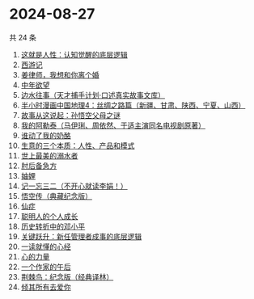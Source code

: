 # 2024-08-27

共 24 条

<!-- BEGIN WEREAD -->
<!-- 最后更新时间 2024-08-27 20:26:04 +0800 -->
1. [这就是人性：认知觉醒的底层逻辑](https://weread.qq.com/web/bookDetail/f84327c0813ab9224g012fc7)
1. [西游记](https://weread.qq.com/web/bookDetail/64032210721070a5640294f)
1. [姜律师，我想和你离个婚](https://weread.qq.com/web/bookDetail/93632960813ab7c1eg013479)
1. [中年欲望](https://weread.qq.com/web/bookDetail/5b032d30813ab91d3g0139ad)
1. [边水往事（天才捕手计划·口述真实故事文库）](https://weread.qq.com/web/bookDetail/064326a0813ab779ag018bda)
1. [半小时漫画中国地理4：丝绸之路篇（新疆、甘肃、陕西、宁夏、山西）](https://weread.qq.com/web/bookDetail/a6532d40813ab921eg010bde)
1. [故事从这说起：孙悟空父母之谜](https://weread.qq.com/web/bookDetail/a8932650813ab9254g013d08)
1. [我的阿勒泰（马伊琍、周依然、于适主演同名电视剧原著）](https://weread.qq.com/web/bookDetail/6e732140813ab6e60g013caf)
1. [谁动了我的奶酪](https://weread.qq.com/web/bookDetail/9eb32a6059b42c9ebc1da49)
1. [生意的三个本质：人性、产品和模式](https://weread.qq.com/web/bookDetail/a2732b80813ab91a6g0139fa)
1. [世上最美的溺水者](https://weread.qq.com/web/bookDetail/35332d50813ab6e80g018782)
1. [肘后备急方](https://weread.qq.com/web/bookDetail/e54324c071a180f3e54d3eb)
1. [妯娌](https://weread.qq.com/web/bookDetail/ecf320e0813ab920fg01913e)
1. [记一忘三二（不开心就读李娟！）](https://weread.qq.com/web/bookDetail/f1c321d0813ab6e60g0141c1)
1. [悟空传（典藏纪念版）](https://weread.qq.com/web/bookDetail/e4d322205d19e7e4d8b740c)
1. [仙症](https://weread.qq.com/web/bookDetail/d9432200813ab70a4g014cbc)
1. [聪明人的个人成长](https://weread.qq.com/web/bookDetail/a6932fd0813ab6f21g018afa)
1. [历史转折中的邓小平](https://weread.qq.com/web/bookDetail/34c32ff0813ab91cdg019b06)
1. [关键跃升：新任管理者成事的底层逻辑](https://weread.qq.com/web/bookDetail/cde324e0813ab919bg017a77)
1. [一读就懂的心经](https://weread.qq.com/web/bookDetail/b63329d0813ab8ddeg0188ac)
1. [心的力量](https://weread.qq.com/web/bookDetail/fbd32f40725a11fcfbd6959)
1. [一个作家的午后](https://weread.qq.com/web/bookDetail/57732450813ab9210g0128ed)
1. [荆棘鸟：纪念版（经典译林）](https://weread.qq.com/web/bookDetail/be2323405e4805be27f7a7e)
1. [倾其所有去爱你](https://weread.qq.com/web/bookDetail/581328c0813ab91b0g012b29)
<!-- END WEREAD -->